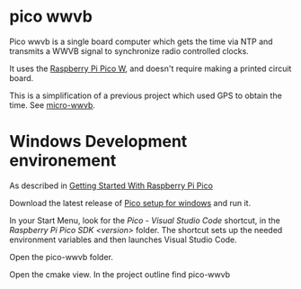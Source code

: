 # pico wwvb

Pico wwvb is a single board computer which gets the time via NTP and transmits a WWVB signal to synchronize radio controlled clocks.

It uses the [Raspberry Pi Pico W](https://www.raspberrypi.com/documentation/microcontrollers/raspberry-pi-pico.html), and doesn't require making a printed circuit board.

This is a simplification of a previous project which used GPS to obtain the time.  See [micro-wwvb](https://github.com/chgenly/micro-wwvb).

# Windows Development environement

As described in [Getting Started With Raspberry Pi Pico](https://datasheets.raspberrypi.com/pico/getting-started-with-pico.pdf?_gl=1*1nfvcz8*_ga*MzMwNzAxMjUzLjE3MDExNDE3NTA.*_ga_22FD70LWDS*MTcwMTE5ODg2Mi4zLjEuMTcwMTIwMDY5Ny4wLjAuMA..)

Download the latest
release of [Pico setup for windows](https://github.com/raspberrypi/pico-setup-windows/releases/latest/download/pico-setup-windows-x64-standalone.exe)
and run it.

In your Start Menu, look for the *Pico - Visual Studio Code* shortcut,
in the *Raspberry Pi Pico SDK \<version\>* folder. The shortcut sets up
the needed environment variables and then launches Visual Studio Code.

Open the pico-wwvb folder.

Open the cmake view.  In the project outline find pico-wwvb